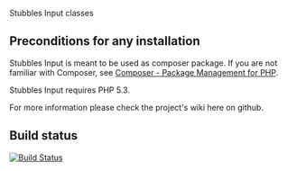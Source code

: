 Stubbles Input classes

Preconditions for any installation
----------------------------------

Stubbles Input is meant to be used as composer package. If you are not familiar
with Composer, see [Composer - Package Management for PHP](https://github.com/composer/composer#readme).

Stubbles Input requires PHP 5.3.


For more information please check the project's wiki here on github.


Build status
------------

[![Build Status](https://secure.travis-ci.org/stubbles/stubbles-input.png)](http://travis-ci.org/stubbles/stubbles-input)